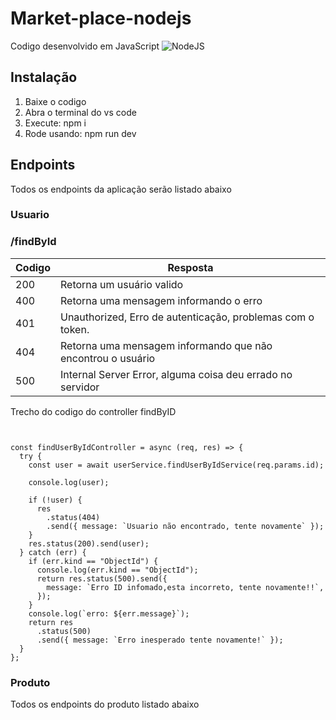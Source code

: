 # Market-place-nodejs

Codigo desenvolvido em JavaScript
![NodeJS](https://upload.wikimedia.org/wikipedia/commons/thumb/d/d9/Node.js_logo.svg/1200px-Node.js_logo.svg.png "NodeJS")

## Instalação

1. Baixe o codigo
2. Abra o terminal do vs code
3. Execute: npm i
4. Rode usando: npm run dev

## Endpoints

Todos os endpoints da aplicação serão listado abaixo

### Usuario

### /findById


| Codigo | Resposta                                                      |
| -------- | --------------------------------------------------------------- |
| 200    | Retorna um usuário valido                                    |
| 400    | Retorna uma mensagem informando o erro                        |
| 401    | Unauthorized, Erro de autenticação, problemas com o token.  |
| 404    | Retorna uma mensagem informando que não encontrou o usuário |
| 500    | Internal Server Error, alguma coisa deu errado no servidor    |

Trecho do codigo do controller findByID

````


const findUserByIdController = async (req, res) => {
  try {
    const user = await userService.findUserByIdService(req.params.id);

    console.log(user);

    if (!user) {
      res
        .status(404)
        .send({ message: `Usuario não encontrado, tente novamente` });
    }
    res.status(200).send(user);
  } catch (err) {
    if (err.kind == "ObjectId") {
      console.log(err.kind == "ObjectId");
      return res.status(500).send({
        message: `Erro ID infomado,esta incorreto, tente novamente!!`,
      });
    }
    console.log(`erro: ${err.message}`);
    return res
      .status(500)
      .send({ message: `Erro inesperado tente novamente!` });
  }
};
````

### Produto

Todos os endpoints do produto listado abaixo

